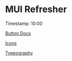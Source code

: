 # MUI Refresher 

Timestamp: 10:00

[Button Docs](https://mui.com/material-ui/react-button/)

[Icons](https://mui.com/material-ui/material-icons/?query=football)

[Typeography](https://mui.com/material-ui/react-typography/)